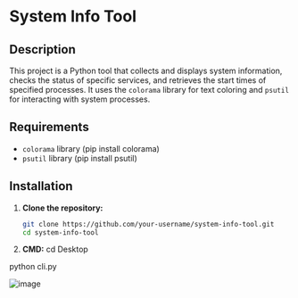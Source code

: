 # System Info Tool

## Description

This project is a Python tool that collects and displays system information, checks the status of specific services, and retrieves the start times of specified processes. It uses the `colorama` library for text coloring and `psutil` for interacting with system processes.

## Requirements

- `colorama` library (pip install colorama)
- `psutil` library (pip install psutil)

## Installation

1. **Clone the repository:**
   ```bash
   git clone https://github.com/your-username/system-info-tool.git
   cd system-info-tool
2. **CMD:**
cd Desktop

python cli.py

![image](https://github.com/user-attachments/assets/2f07b060-b205-464b-8e54-45aedf460c72)

